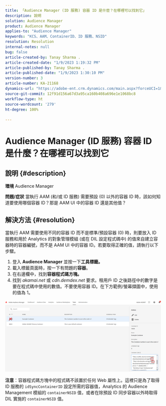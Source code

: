 ```yaml
---
title: 「Audience Manager (ID 服務) 容器 ID 是什麼？在哪裡可以找到它」
description: 說明
solution: Audience Manager
product: Audience Manager
applies-to: "Audience Manager"
keywords: "KCS、AAM、ContainerID、ID 服務、NSID"
resolution: Resolution
internal-notes: null
bug: false
article-created-by: Tanay Sharma .
article-created-date: "1/9/2023 1:19:32 PM"
article-published-by: Tanay Sharma .
article-published-date: "1/9/2023 1:30:10 PM"
version-number: 3
article-number: KA-21168
dynamics-url: "https://adobe-ent.crm.dynamics.com/main.aspx?forceUCI=1&pagetype=entityrecord&etn=knowledgearticle&id=af73203e-2090-ed11-aad1-6045bd006793"
source-git-commit: 12f91d156a67d3a95ca160b408a696e1e1068bc8
workflow-type: ht
source-wordcount: '279'
ht-degree: 100%

---
```


# Audience Manager (ID 服務) 容器 ID 是什麼？在哪裡可以找到它

## 說明 {#description}

<b>環境</b>
Audience Manager


<b>問題/症狀</b>
當執行 AAM (和/或 ID 服務) 需要預設 (0) 以外的容器 ID 時，該如何知道要使用哪個容器 ID？那是 AAM UI 中的容器 ID 還是其他值？


## 解決方法 {#resolution}


當執行 AAM 需要使用不同的容器 ID 而不是標準/預設容器 (0) 時，則要放入 ID 服務和用於 Analytics 的對象管理模組 (或在 DIL 設定程式碼中) 的值來自建立容器時的容器編號，而不是 AAM UI 中的容器 ID。若要取得正確的值，請執行以下步驟。

1. 登入 <b>Audience Manager</b> 並按一下<b>工具</b><b>標籤。</b>
2. 載入標籤頁面時，按一下有問題的<b>容器</b>。
3. 在右邊欄中，找到<b>容器程式碼方塊。</b>
4. 找到 *akamai.net* 或 *cdn.demdex.net* 要求。租用戶 ID 之後路徑中的數字是要在程式碼中使用的數值。不要使用容器 ID。在下方範例/螢幕擷圖中，使用的值為 1。


![](assets/4768ad75-347c-ed11-81ac-6045bd006a22.png)

<b>注意</b>：容器程式碼方塊中的程式碼不該置於任何 Web 屬性上。這裡只是為了取得 ID 服務的 `idSyncContainerID` 設定所需的容器值，Analytics 的 Audience Management 模組的 `containerNSID` 值，或者在除預設 ID 同步容器以外時取得 DIL 實施的 `containerNSID` 值。


